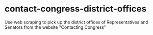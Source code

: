 contact-congress-district-offices
=================================

Use web scraping to pick up the district offices of Representatives and Senators from the website "Contacting Congress"
